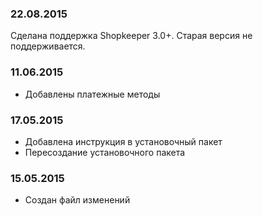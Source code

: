 ### 22.08.2015
Сделана поддержка Shopkeeper 3.0+. Старая версия не поддерживается.

### 11.06.2015
* Добавлены платежные методы

### 17.05.2015
* Добавлена инструкция в установочный пакет
* Пересоздание установочного пакета

### 15.05.2015
* Создан файл изменений
